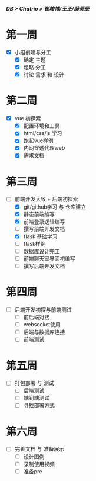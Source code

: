***DB  > Chatrio > 崔竣博/王正/薛昊辰***
# 第一周
- [x] 小组创建与分工
	- [x] 确定 主题
	- [x] 粗略 分工
	- [x] 讨论 需求 和 设计
# 第二周 
- [x]  vue 初探索
	- [x] 配置环境和工具
	- [x] html/css/js 学习
	- [x] 跑起vue样例
	- [x] 内网穿透代理web
	- [x] 需求文档
# 第三周
- [ ] 前端开发大致 + 后端初探索
	- [x] git/github学习 与 仓库建立
	- [x] 静态前端编写
	- [x] 前端登录逻辑编写
	- [ ] 撰写前端开发文档
	- [x] flask 基础学习
	- [ ] flask样例
	- [ ] 数据库设计完工
	- [ ] 前端聊天室界面初编写
	- [ ] 撰写后端开发文档
# 第四周
- [ ] 后端开发初探与前端测试
	- [ ] 前后端对接
	- [ ] websocket使用
	- [ ] 后端与数据库连接
	- [ ] 前端测试
# 第五周
- [ ] 打包部署 与 测试
	- [ ] 后端测试
	- [ ] 端到端测试
	- [ ] 寻找部署方式
# 第六周
- [ ] 完善文档 与 准备展示
	- [ ] 设计图例
	- [ ] 录制使用视频
	- [ ] 准备pre